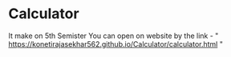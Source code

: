 # Calculator
It make on 5th Semister
You can open on website by the link - " https://konetirajasekhar562.github.io/Calculator/calculator.html "
